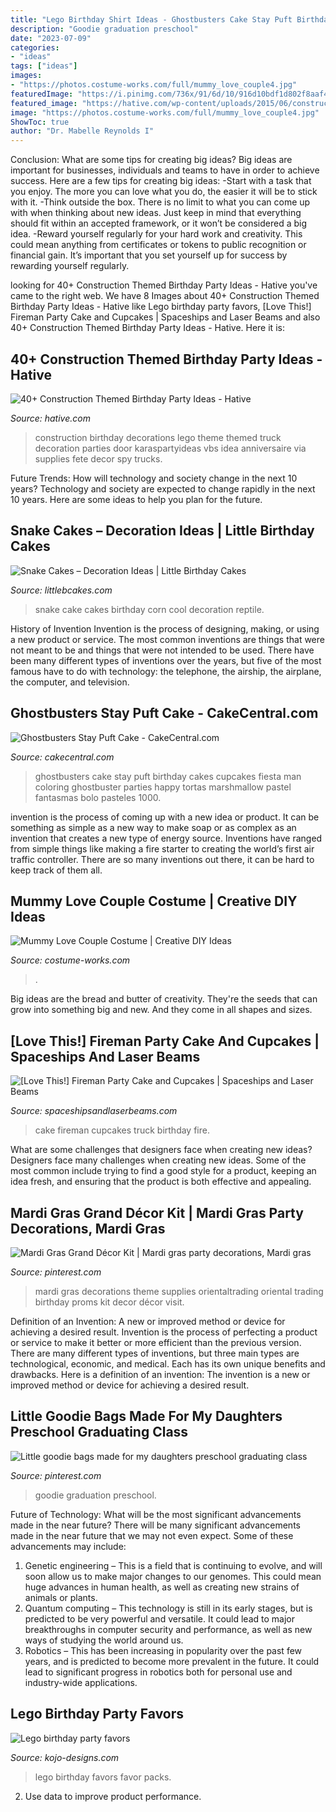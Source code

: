 ```yaml
---
title: "Lego Birthday Shirt Ideas - Ghostbusters Cake Stay Puft Birthday Cakes Cupcakes Fiesta Man Coloring Ghostbuster Parties Happy Tortas Marshmallow Pastel Fantasmas Bolo Pasteles 1000"
description: "Goodie graduation preschool"
date: "2023-07-09"
categories:
- "ideas"
tags: ["ideas"]
images:
- "https://photos.costume-works.com/full/mummy_love_couple4.jpg"
featuredImage: "https://i.pinimg.com/736x/91/6d/10/916d10bdf1d802f8aaf4e867fa502654.jpg"
featured_image: "https://hative.com/wp-content/uploads/2015/06/construction-birthday-party/9-construction-themed-birthday-party.jpg"
image: "https://photos.costume-works.com/full/mummy_love_couple4.jpg"
ShowToc: true
author: "Dr. Mabelle Reynolds I"
---
```



Conclusion: What are some tips for creating big ideas?
Big ideas are important for businesses, individuals and teams to have in order to achieve success. Here are a few tips for creating big ideas:
-Start with a task that you enjoy. The more you can love what you do, the easier it will be to stick with it.
-Think outside the box. There is no limit to what you can come up with when thinking about new ideas. Just keep in mind that everything should fit within an accepted framework, or it won’t be considered a big idea.
-Reward yourself regularly for your hard work and creativity. This could mean anything from certificates or tokens to public recognition or financial gain. It’s important that you set yourself up for success by rewarding yourself regularly.

	

		
looking for 40+ Construction Themed Birthday Party Ideas - Hative you've came to the right web. We have 8 Images about 40+ Construction Themed Birthday Party Ideas - Hative like Lego birthday party favors, [Love This!] Fireman Party Cake and Cupcakes | Spaceships and Laser Beams and also 40+ Construction Themed Birthday Party Ideas - Hative. Here it is:
		
    
## 40+ Construction Themed Birthday Party Ideas - Hative

<img loading=lazy src="https://hative.com/wp-content/uploads/2015/06/construction-birthday-party/9-construction-themed-birthday-party.jpg" onerror="this.onerror=null;this.src='https://tse2.mm.bing.net/th?id=OIP.zlPK5a2dn6h150QFH_i0wwHaLF&amp;pid=15.1';" alt="40+ Construction Themed Birthday Party Ideas - Hative">

_Source: hative.com_

>construction birthday decorations lego theme themed truck decoration parties door karaspartyideas vbs idea anniversaire via supplies fete decor spy trucks. 

	

Future Trends: How will technology and society change in the next 10 years?
Technology and society are expected to change rapidly in the next 10 years. Here are some ideas to help you plan for the future.

    
## Snake Cakes – Decoration Ideas | Little Birthday Cakes

<img loading=lazy src="http://www.littlebcakes.com/wp-content/uploads/2013/08/Snake-Cake-Pictures.jpg" onerror="this.onerror=null;this.src='https://tse1.mm.bing.net/th?id=OIP.t0GqBjU6TADuyBeJzwR2xgHaFj&amp;pid=15.1';" alt="Snake Cakes – Decoration Ideas | Little Birthday Cakes">

_Source: littlebcakes.com_

>snake cake cakes birthday corn cool decoration reptile. 

	

History of Invention
Invention is the process of designing, making, or using a new product or service. The most common inventions are things that were not meant to be and things that were not intended to be used. There have been many different types of inventions over the years, but five of the most famous have to do with technology: the telephone, the airship, the airplane, the computer, and television.

    
## Ghostbusters Stay Puft Cake - CakeCentral.com

<img loading=lazy src="https://cdn001.cakecentral.com/gallery/2015/12/900_mVRqD8F9wm-ghostbusters-stay-puft-cake.jpg" onerror="this.onerror=null;this.src='https://tse4.mm.bing.net/th?id=OIP.N-sSfIx-s-WTtBKySsxb_gHaLH&amp;pid=15.1';" alt="Ghostbusters Stay Puft Cake - CakeCentral.com">

_Source: cakecentral.com_

>ghostbusters cake stay puft birthday cakes cupcakes fiesta man coloring ghostbuster parties happy tortas marshmallow pastel fantasmas bolo pasteles 1000. 

	

invention is the process of coming up with a new idea or product. It can be something as simple as a new way to make soap or as complex as an invention that creates a new type of energy source. Inventions have ranged from simple things like making a fire starter to creating the world’s first air traffic controller. There are so many inventions out there, it can be hard to keep track of them all.

    
## Mummy Love Couple Costume | Creative DIY Ideas

<img loading=lazy src="https://photos.costume-works.com/full/mummy_love_couple4.jpg" onerror="this.onerror=null;this.src='https://tse1.mm.bing.net/th?id=OIP.jMvIhsMC42LyO-QXU_eQhgHaJ3&amp;pid=15.1';" alt="Mummy Love Couple Costume | Creative DIY Ideas">

_Source: costume-works.com_

>. 

	

Big ideas are the bread and butter of creativity. They're the seeds that can grow into something big and new. And they come in all shapes and sizes.

    
## [Love This!] Fireman Party Cake And Cupcakes | Spaceships And Laser Beams

<img loading=lazy src="http://spaceshipsandlaserbeams.com/wp-content/uploads/2015/09/fireman_fire_truck_birthday_cake.jpg" onerror="this.onerror=null;this.src='https://tse1.mm.bing.net/th?id=OIP.2fGvo174fD_37H9vGd6UdgHaLJ&amp;pid=15.1';" alt="[Love This!] Fireman Party Cake and Cupcakes | Spaceships and Laser Beams">

_Source: spaceshipsandlaserbeams.com_

>cake fireman cupcakes truck birthday fire. 

	

What are some challenges that designers face when creating new ideas?
Designers face many challenges when creating new ideas. Some of the most common include trying to find a good style for a product, keeping an idea fresh, and ensuring that the product is both effective and appealing.

    
## Mardi Gras Grand Décor Kit | Mardi Gras Party Decorations, Mardi Gras

<img loading=lazy src="https://i.pinimg.com/736x/0d/ef/b3/0defb36e3b4ea095136b021936f3e481--mardi-gras-th-birthday.jpg" onerror="this.onerror=null;this.src='https://tse3.mm.bing.net/th?id=OIP.40OWy_7mfsgzzDh8yLoWKQHaHa&amp;pid=15.1';" alt="Mardi Gras Grand Décor Kit | Mardi gras party decorations, Mardi gras">

_Source: pinterest.com_

>mardi gras decorations theme supplies orientaltrading oriental trading birthday proms kit decor décor visit. 

	

Definition of an Invention: A new or improved method or device for achieving a desired result.
Invention is the process of perfecting a product or service to make it better or more efficient than the previous version. There are many different types of inventions, but three main types are technological, economic, and medical. Each has its own unique benefits and drawbacks. Here is a definition of an invention: 
The invention is a new or improved method or device for achieving a desired result.

    
## Little Goodie Bags Made For My Daughters Preschool Graduating Class

<img loading=lazy src="https://i.pinimg.com/736x/91/6d/10/916d10bdf1d802f8aaf4e867fa502654.jpg" onerror="this.onerror=null;this.src='https://tse3.mm.bing.net/th?id=OIP.Go0T5yswzAsH2Mjnj6WHmQHaKb&amp;pid=15.1';" alt="Little goodie bags made for my daughters preschool graduating class">

_Source: pinterest.com_

>goodie graduation preschool. 

	

Future of Technology: What will be the most significant advancements made in the near future?
There will be many significant advancements made in the near future that we may not even expect. Some of these advancements may include: 
1. Genetic engineering – This is a field that is continuing to evolve, and will soon allow us to make major changes to our genomes. This could mean huge advances in human health, as well as creating new strains of animals or plants. 
2. Quantum computing – This technology is still in its early stages, but is predicted to be very powerful and versatile. It could lead to major breakthroughs in computer security and performance, as well as new ways of studying the world around us. 
3. Robotics – This has been increasing in popularity over the past few years, and is predicted to become more prevalent in the future. It could lead to significant progress in robotics both for personal use and industry-wide applications. 

    
## Lego Birthday Party Favors

<img loading=lazy src="http://kojo-designs.com/wp-content/uploads/2014/08/IMG_9092.jpg" onerror="this.onerror=null;this.src='https://tse1.mm.bing.net/th?id=OIP.ujipHh0dAF8q9s5HeZujEwHaHa&amp;pid=15.1';" alt="Lego birthday party favors">

_Source: kojo-designs.com_

>lego birthday favors favor packs. 

	

2. Use data to improve product performance.

